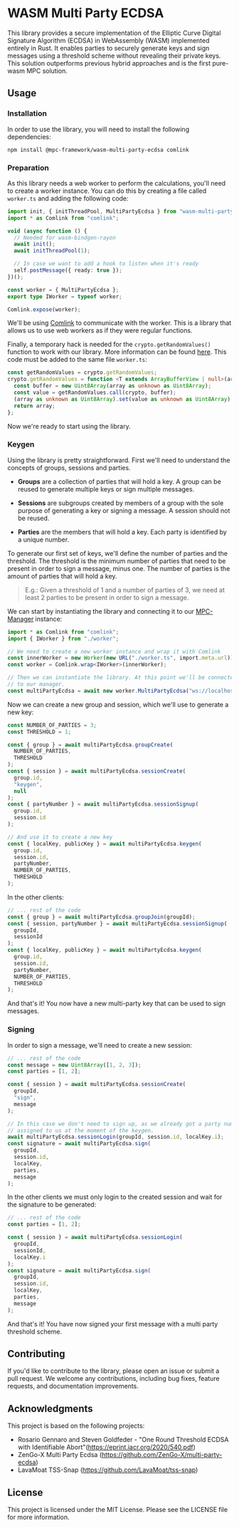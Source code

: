 # WASM Multi Party ECDSA

This library provides a secure implementation of the Elliptic Curve Digital Signature Algorithm (ECDSA) in WebAssembly (WASM) implemented entirely in Rust. It enables parties to securely generate keys and sign messages using a threshold scheme without revealing their private keys. This solution outperforms previous hybrid approaches and is the first pure-wasm MPC solution.

## Usage

### Installation

In order to use the library, you will need to install the following dependencies:

```shell
npm install @mpc-framework/wasm-multi-party-ecdsa comlink
```

### Preparation

As this library needs a web worker to perform the calculations, you'll need to create a worker instance. You can do this by creating a file called `worker.ts` and adding the following code:

```typescript
import init, { initThreadPool, MultiPartyEcdsa } from "wasm-multi-party-ecdsa";
import * as Comlink from "comlink";

void (async function () {
  // Needed for wasm-bindgen-rayon
  await init();
  await initThreadPool(1);

  // In case we want to add a hook to listen when it's ready
  self.postMessage({ ready: true });
})();

const worker = { MultiPartyEcdsa };
export type IWorker = typeof worker;

Comlink.expose(worker);
```

We'll be using [Comlink](https://github.com/GoogleChromeLabs/comlink) to communicate with the worker. This is a library that allows us to use web workers as if they were regular functions.

Finally, a temporary hack is needed for the `crypto.getRandomValues()` function to work with our library. More information can be found [here](). This code must be added to the same file `worker.ts`:

<!-- TODO: check if it really must be added there -->

```typescript
const getRandomValues = crypto.getRandomValues;
crypto.getRandomValues = function <T extends ArrayBufferView | null>(array: T) {
  const buffer = new Uint8Array(array as unknown as Uint8Array);
  const value = getRandomValues.call(crypto, buffer);
  (array as unknown as Uint8Array).set(value as unknown as Uint8Array);
  return array;
};
```

Now we're ready to start using the library.

### Keygen

Using the library is pretty straightforward. First we'll need to understand the concepts of groups, sessions and parties.

- **Groups** are a collection of parties that will hold a key. A group can be reused to generate multiple keys or sign multiple messages.

- **Sessions** are subgroups created by members of a group with the sole purpose of generating a key or signing a message. A session should not be reused.

- **Parties** are the members that will hold a key. Each party is identified by a unique number.

<!--  TODO: tell about the different notification messages available  -->

To generate our first set of keys, we'll define the number of parties and the threshold. The threshold is the minimum number of parties that need to be present in order to sign a message, minus one. The number of parties is the amount of parties that will hold a key.

> E.g.: Given a threshold of 1 and a number of parties of 3, we need at least 2 parties to be present in order to sign a message.

We can start by instantiating the library and connecting it to our [MPC-Manager](https://github.com/coinfabrik/mpc-manager) instance:

```typescript
import * as Comlink from "comlink";
import { IWorker } from "./worker";

// We need to create a new worker instance and wrap it with Comlink
const innerWorker = new Worker(new URL("./worker.ts", import.meta.url));
const worker = Comlink.wrap<IWorker>(innerWorker);

// Then we can instantiate the library. At this point we'll be connected
// to our manager.
const multiPartyEcdsa = await new worker.MultiPartyEcdsa("ws://localhost:8080");
```

Now we can create a new group and session, which we'll use to generate a new key:

```typescript
const NUMBER_OF_PARTIES = 3;
const THRESHOLD = 1;

const { group } = await multiPartyEcdsa.groupCreate(
  NUMBER_OF_PARTIES,
  THRESHOLD
);
const { session } = await multiPartyEcdsa.sessionCreate(
  group.id,
  "keygen",
  null
);
const { partyNumber } = await multiPartyEcdsa.sessionSignup(
  group.id,
  session.id
);
```

```typescript
// And use it to create a new key
const { localKey, publicKey } = await multiPartyEcdsa.keygen(
  group.id,
  session.id,
  partyNumber,
  NUMBER_OF_PARTIES,
  THRESHOLD
);
```

In the other clients:

```typescript
// ... rest of the code
const { group } = await multiPartyEcdsa.groupJoin(groupId);
const { session, partyNumber } = await multiPartyEcdsa.sessionSignup(
  groupId,
  sessionId
);
const { localKey, publicKey } = await multiPartyEcdsa.keygen(
  group.id,
  session.id,
  partyNumber,
  NUMBER_OF_PARTIES,
  THRESHOLD
);
```

And that's it! You now have a new multi-party key that can be used to sign messages.

### Signing

In order to sign a message, we'll need to create a new session:

```typescript
// ... rest of the code
const message = new Uint8Array([1, 2, 3]);
const parties = [1, 2];

const { session } = await multiPartyEcdsa.sessionCreate(
  groupId,
  "sign",
  message
);

// In this case we don't need to sign up, as we already got a party number
// assigned to us at the moment of the keygen.
await multiPartyEcdsa.sessionLogin(groupId, session.id, localKey.i);
const signature = await multiPartyEcdsa.sign(
  groupId,
  session.id,
  localKey,
  parties,
  message
);
```

In the other clients we must only login to the created session and wait for the signature to be generated:

```typescript
// ... rest of the code
const parties = [1, 2];

const { session } = await multiPartyEcdsa.sessionLogin(
  groupId,
  sessionId,
  localKey.i
);
const signature = await multiPartyEcdsa.sign(
  groupId,
  session.id,
  localKey,
  parties,
  message
);
```

And that's it! You have now signed your first message with a multi party threshold scheme.

## Contributing

If you'd like to contribute to the library, please open an issue or submit a pull request. We welcome any contributions, including bug fixes, feature requests, and documentation improvements.


## Acknowledgments

This project is based on the following projects:

- Rosario Gennaro and Steven Goldfeder - "One Round Threshold ECDSA with Identifiable Abort"(https://eprint.iacr.org/2020/540.pdf)
- ZenGo-X Multi Party Ecdsa (https://github.com/ZenGo-X/multi-party-ecdsa)
- LavaMoat TSS-Snap (https://github.com/LavaMoat/tss-snap)

## License

This project is licensed under the MIT License. Please see the LICENSE file for more information.
